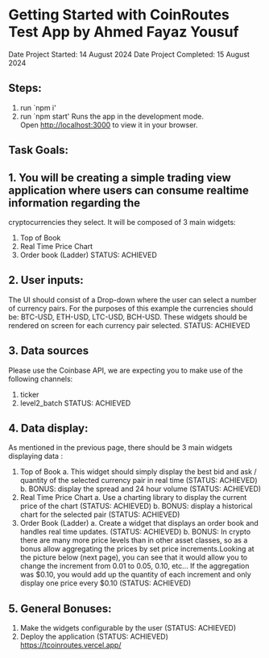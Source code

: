 # Getting Started with CoinRoutes Test App by Ahmed Fayaz Yousuf

Date Project Started: 14 August 2024
Date Project Completed: 15 August 2024

## Steps:
1. run `npm i'
2. run `npm start'
Runs the app in the development mode.\
Open [http://localhost:3000](http://localhost:3000) to view it in your browser.

## Task Goals:

## 1. You will be creating a simple trading view application where users can consume realtime information regarding the
cryptocurrencies they select. It will be composed of 3 main widgets:
1. Top of Book
2. Real Time Price Chart
3. Order book (Ladder)
STATUS: ACHIEVED


## 2. User inputs:
The UI should consist of a Drop-down where the user can select a number of currency pairs. For the purposes of
this example the currencies should be: BTC-USD, ETH-USD, LTC-USD, BCH-USD. These widgets should be
rendered on screen for each currency pair selected.
STATUS: ACHIEVED


## 3. Data sources
Please use the Coinbase API, we are expecting you to make use of the following channels:
1. ticker
2. level2_batch
STATUS: ACHIEVED


## 4. Data display:
As mentioned in the previous page, there should be 3 main widgets displaying data :
1. Top of Book
a. This widget should simply display the best bid and ask / quantity of the selected currency pair in real time (STATUS: ACHIEVED)
b. BONUS: display the spread and 24 hour volume (STATUS: ACHIEVED)
2. Real Time Price Chart
a. Use a charting library to display the current price of the chart (STATUS: ACHIEVED)
b. BONUS: display a historical chart for the selected pair (STATUS: ACHIEVED)
3. Order Book (Ladder)
a. Create a widget that displays an order book and handles real time updates. (STATUS: ACHIEVED)
b. BONUS: In crypto there are many more price levels than in other asset classes, so as a bonus allow
aggregating the prices by set price increments.Looking at the picture below (next page), you can see
that it would allow you to change the increment from 0.01 to 0.05, 0.10, etc... If the aggregation
was $0.10, you would add up the quantity of each increment and only display one price every $0.10 (STATUS: ACHIEVED)

## 5. General Bonuses:
1. Make the widgets configurable by the user (STATUS: ACHIEVED)
2. Deploy the application (STATUS: ACHIEVED)
https://tcoinroutes.vercel.app/